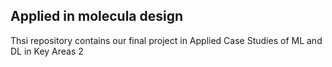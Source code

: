 ## Applied in molecula design
Thsi repository contains our final project in Applied Case Studies of ML and DL in Key Areas 2
